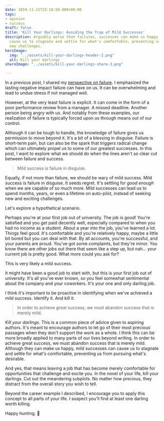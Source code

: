 ```yaml
---
date: 2019-11-21T23:18:50.000+00:00
tags:
- opinion
- success
draft: false
title: 'Kill Your Darlings: Avoiding the Trap of Mild Successes'
description: Arguably worse than failures, successes can make us happy, but they can
  cause us to stagnate and settle for what's comfortable, preventing us from attempting
  new challenges.
heroImage:
  img: "../assets/kill-your-darlings-header-2.png"
  alt: Kill your darlings
shareImage: "../assets/kill-your-darlings-share-3.png"

---
```

In a previous post, I shared my [perspective on failure](/perspectives-on-failure/). I emphasized the lasting negative impact failure can have on us. It can be overwhelming and lead to undue stress if not managed well.

However, at the very least failure is explicit. It can come in the form of a poor performance review from a manager. A missed deadline. Another person being angry with us. And notably from these examples, our realization of failure is typically forced upon us through means out of our control.

Although it can be tough to handle, the knowledge of failure gives us permission to move beyond it. It's a bit of a blessing in disguise. Failure is short-term pain, but can also be the spark that triggers radical change which can ultimately propel us to some of our greatest successes. In this post, I want to explore what we should do when the lines aren't so clear cut between failure and success.

> Mild success is failure in disguise.

Equally, if not more than failure, we should be wary of mild success. Mild success is failure in disguise. It seeds regret. It's settling for _good enough_ when we are capable of so much more. Mild successes can lead us to spend months, years, or even a lifetime on auto-pilot, instead of seeking new and exciting challenges.

Let's explore a hypothetical scenario.

Perhaps you're at your first job out of university. The job is good! You're satisfied and you get paid decently well, especially compared to when you had no income as a student. About a year into the job, you've learned a lot. Things feel good. It's comfortable and you're relatively happy, maybe a little bit bored but you can deal with that. By all accounts, you're successful, and your parents are proud. You've got some complaints, but they're minor. You know there are other jobs out there that seem like a step up, but nah... your current job is pretty good. What more could you ask for?

This is very likely a mild success.

It might have been a good job to start with, but this is your first job out of university. It's all you've ever known, so you feel somewhat sentimental about the company and your coworkers. It's your one and only darling job.

I think it's important to be proactive in identifying when we've achieved a mild success. Identify it. And kill it.

> In order to achieve great success, we must abandon success that is merely mild.

_Kill your darlings._ This is a common piece of advice given to aspiring authors. It's meant to encourage authors to let go of their most precious passages when they don't support the work as a whole. I think this can be more broadly applied to many parts of our lives beyond writing. In order to achieve great success, we must abandon success that is merely mild. Although they can make us happy, mild successes can cause us to stagnate and settle for what's comfortable, preventing us from pursuing what's desirable.

And yes, that means leaving a job that has become merely comfortable for opportunities that challenge and excite you. In the novel of your life, kill your darlings. Cut out the meandering subplots. No matter how precious, they distract from the overall story you wish to tell.

Beyond the career example I described, I encourage you to apply this concept to all parts of your life. I suspect you'll find at least one darling worth killing.

Happy hunting. 🔪